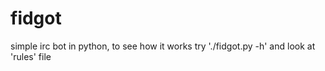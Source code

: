 fidgot
====

simple irc bot in python, to see how it works try './fidgot.py -h' and look at 'rules' file
